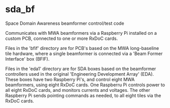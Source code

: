 # sda_bf
Space Domain Awareness beamformer control/test code

Communicates with MWA beamformers via a Raspberry Pi installed on 
a custom PCB, connected to one or more RxDoC cards.

Files in the 'bfif' directory are for PCB's based on the MWA long-baseline
tile hardware, where a single beamformer is connected via a 'Beam
Former Interface' box (BFIF).

Files in the 'eda1' directory are for SDA boxes based on the 
beamformer controllers used in the original 'Engineering Development
Array' (EDA). These boxes have two Raspberry Pi's, and control eight
MWA beamformers, using eight RxDoC cards. One Raspberru Pi controls 
power to all eight RxDoC cards, and monitors currents and voltages. The
other Raspberry Pi sends pointing commands as needed, to all eight
tiles via the RxDoC cards.